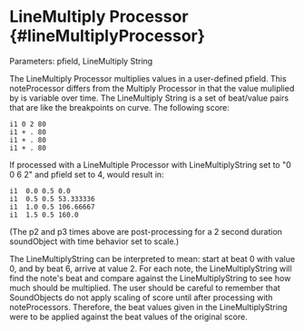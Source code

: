 LineMultiply Processor {#lineMultiplyProcessor}
======================

Parameters: pfield, LineMultiply String

The LineMultiply Processor multiplies values in a user-defined pfield.
This noteProcessor differs from the Multiply Processor in that the value
muliplied by is variable over time. The LineMultiply String is a set of
beat/value pairs that are like the breakpoints on curve. The following
score:

    i1 0 2 80
    i1 + . 80
    i1 + . 80
    i1 + . 80

If processed with a LineMultiple Processor with LineMultiplyString set
to \"0 0 6 2\" and pfield set to 4, would result in:

    i1  0.0 0.5 0.0
    i1  0.5 0.5 53.333336
    i1  1.0 0.5 106.66667
    i1  1.5 0.5 160.0

(The p2 and p3 times above are post-processing for a 2 second duration
soundObject with time behavior set to scale.)

The LineMultiplyString can be interpreted to mean: start at beat 0 with
value 0, and by beat 6, arrive at value 2. For each note, the
LineMultiplyString will find the note\'s beat and compare against the
LineMultiplyString to see how much should be multiplied. The user should
be careful to remember that SoundObjects do not apply scaling of score
until after processing with noteProcessors. Therefore, the beat values
given in the LineMultiplyString were to be applied against the beat
values of the original score.
